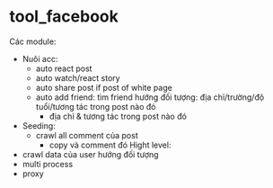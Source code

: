 # tool_facebook

Các module:
- Nuôi acc: 
  - auto react post
  - auto watch/react story
  - auto share post if post of white page
  - auto add friend: tìm friend hướng đối tượng: địa chỉ/trường/độ tuổi/tương tác trong post nào đó
    - địa chỉ & tương tác trong post nào đó
- Seeding:
  - crawl all comment của post
    - copy và comment đó
Hight level:
- crawl data của user hướng đối tượng
- multi process
- proxy